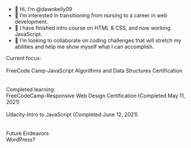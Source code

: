 - 👋 Hi, I’m @dawnkelly09
- 👀 I’m interested in transitioning from nursing to a career in web development.
- 🌱 I have finished intro course on HTML & CSS, and now working JavaScript.
- 💞️ I’m looking to collaborate on coding challenges that will stretch my abilities and help me show myself what I can accomplish.

Current focus: 
<br><br>
FreeCode Camp-JavaScript Algorithms and Data Structures Certification<br><br>
<br>
Completed learning:<br>
FreeCodeCamp-Responsive Web Design Certification (Completed May 11, 2021)<br><br>
Udacity-Intro to JavaScript (Completed June 12, 2021)<br><br>
<br>
Future Endeavors<br>
WordPress? <br><br>


    
  

<!---
dawnkelly09/dawnkelly09 is a ✨ special ✨ repository because its `README.md` (this file) appears on your GitHub profile.
You can click the Preview link to take a look at your changes.
--->

